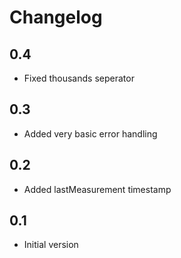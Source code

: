 # Changelog
## 0.4
- Fixed thousands seperator

## 0.3
- Added very basic error handling

## 0.2
- Added lastMeasurement timestamp

## 0.1
- Initial version